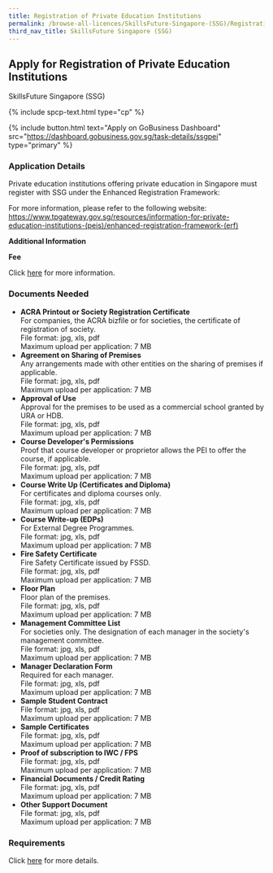 ```yaml
---
title: Registration of Private Education Institutions
permalink: /browse-all-licences/SkillsFuture-Singapore-(SSG)/Registration-of-Private-Education-Institutions
third_nav_title: SkillsFuture Singapore (SSG)
---
```


## Apply for Registration of Private Education Institutions

SkillsFuture Singapore (SSG)

{% include spcp-text.html type="cp" %}

{% include button.html text="Apply on GoBusiness Dashboard" src="https://dashboard.gobusiness.gov.sg/task-details/ssgpei" type="primary" %}

<H3>Application Details</H3>

<p>Private education institutions offering private education in Singapore must register with SSG under the Enhanced Registration Framework:</p> 
<p>For more information, please refer to the following website:<br /><a href="https://www.tpgateway.gov.sg/resources/information-for-private-education-institutions-(peis)/enhanced-registration-framework-(erf)" target="_blank" rel="noopener">https://www.tpgateway.gov.sg/resources/information-for-private-education-institutions-(peis)/enhanced-registration-framework-(erf)</a></p>

<strong>Additional Information</strong>

<p><strong>Fee</strong></p>
<p>Click <a href="https://www.tpgateway.gov.sg/resources/information-for-private-education-institutions-(peis)/enhanced-registration-framework-(erf)/registration-fees" target="_blank" rel="noopener">here</a> for more information.</p>

<H3>Documents Needed</H3>

<ul> 
<li><strong>ACRA Printout or Society Registration Certificate</strong><br> 
For companies, the ACRA bizfile or for societies, the certificate of registration of society.<BR> 
File format: jpg, xls, pdf<br> 
Maximum upload per application: 7 MB</li> 
<li><strong>Agreement on Sharing of Premises</strong><br> 
Any arrangements made with other entities on the sharing of premises if applicable.<BR> 
File format: jpg, xls, pdf<br> 
Maximum upload per application: 7 MB</li> 
<li><strong>Approval of Use</strong><br> 
Approval for the premises to be used as a commercial school granted by URA or HDB.<BR> 
File format: jpg, xls, pdf<br> 
Maximum upload per application: 7 MB</li> 
<li><strong>Course Developer's Permissions</strong><br> 
Proof that course developer or proprietor allows the PEI to offer the course, if applicable.<BR> 
File format: jpg, xls, pdf<br> 
Maximum upload per application: 7 MB</li> 
<li><strong>Course Write Up (Certificates and Diploma)</strong><br> 
For certificates and diploma courses only.<BR> 
File format: jpg, xls, pdf<br> 
Maximum upload per application: 7 MB</li> 
<li><strong>Course Write-up (EDPs)</strong><br> 
For External Degree Programmes.<BR> 
File format: jpg, xls, pdf<br> 
Maximum upload per application: 7 MB</li> 
<li><strong>Fire Safety Certificate</strong><br> 
Fire Safety Certificate issued by FSSD.<BR> 
File format: jpg, xls, pdf<br> 
Maximum upload per application: 7 MB</li> 
<li><strong>Floor Plan</strong><br> 
Floor plan of the premises.<BR> 
File format: jpg, xls, pdf<br> 
Maximum upload per application: 7 MB</li> 
<li><strong>Management Committee List</strong><br> 
For societies only. The designation of each manager in the society's management committee.<BR> 
File format: jpg, xls, pdf<br> 
Maximum upload per application: 7 MB</li> 
<li><strong>Manager Declaration Form</strong><br> 
Required for each manager.<BR> 
File format: jpg, xls, pdf<br> 
Maximum upload per application: 7 MB</li> 
<li><strong>Sample Student Contract</strong><BR> 
File format: jpg, xls, pdf<br> 
Maximum upload per application: 7 MB</li> 
<li><strong>Sample Certificates</strong><BR> 
File format: jpg, xls, pdf<br> 
Maximum upload per application: 7 MB</li> 
<li><strong>Proof of subscription to IWC / FPS</strong><BR> 
File format: jpg, xls, pdf<br> 
Maximum upload per application: 7 MB</li> 
<li><strong>Financial Documents / Credit Rating</strong><BR> 
File format: jpg, xls, pdf<br> 
Maximum upload per application: 7 MB</li> 
<li><strong>Other Support Document</strong><BR> 
File format: jpg, xls, pdf<br> 
Maximum upload per application: 7 MB</li> 
</ul>

<H3>Requirements</H3>

<p>Click <a href="https://www.tpgateway.gov.sg/resources/information-for-private-education-institutions-(peis)/enhanced-registration-framework-(erf)/registration-requirements" target="_blank" rel="noopener">here</a> for more details.</p>

